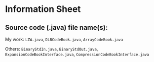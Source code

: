 # Information Sheet

Source code (.java) file name(s):
---
My work: `LZW.java`, `DLBCodeBook.java`, `ArrayCodeBook.java`

Others: `BinaryStdIn.java`, `BinaryStdOut.java`, `ExpansionCodeBookInterface.java`, `CompressionCodeBookInterface.java`

